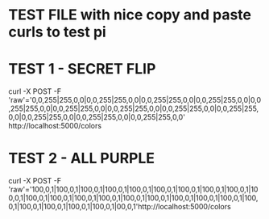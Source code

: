# TEST FILE with nice copy and paste curls to test pi

# TEST 1 - SECRET FLIP

curl -X POST -F 'raw'='0,0,255|255,0,0|0,0,255|255,0,0|0,0,255|255,0,0|0,0,255|255,0,0|0,0,255|255,0,0|0,0,255|255,0,0|0,0,255|255,0,0|0,0,255|255,0,0|0,0,255|255,0,0|0,0,255|255,0,0|0,0,255|255,0,0|0,0,255|255,0,0' http://localhost:5000/colors

# TEST 2 - ALL PURPLE
curl -X POST -F 'raw'='100,0,1|100,0,1|100,0,1|100,0,1|100,0,1|100,0,1|100,0,1|100,0,1|100,0,1|100,0,1|100,0,1|100,0,1|100,0,1|100,0,1|100,0,1|100,0,1|100,0,1|100,0,1|100,0,1|100,0,1|100,0,1|100,0,1|100,0,1|100,0,1|00,0,1'http://localhost:5000/colors







